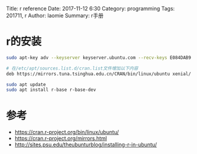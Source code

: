 Title: r reference
Date: 2017-11-12 6:30
Category: programming
Tags: 201711, r 
Author: laomie
Summary: r手册

r的安装
================
```bash
sudo apt-key adv --keyserver keyserver.ubuntu.com --recv-keys E084DAB9

# 在/etc/apt/sources.list.d/cran.list文件增加以下内容
deb https://mirrors.tuna.tsinghua.edu.cn/CRAN/bin/linux/ubuntu xenial/

sudo apt update 
sudo apt install r-base r-base-dev
```

参考
==================
* <https://cran.r-project.org/bin/linux/ubuntu/>
* <https://cran.r-project.org/mirrors.html>
* <http://sites.psu.edu/theubunturblog/installing-r-in-ubuntu/>
